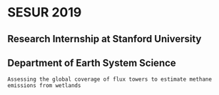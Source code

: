 # SESUR 2019
## Research Internship at Stanford University
## Department of Earth System Science
```
Assessing the global coverage of flux towers to estimate methane emissions from wetlands
```
